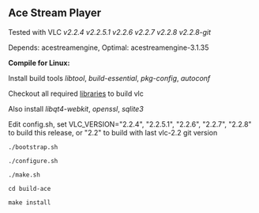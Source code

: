Ace Stream Player
-----------------

Tested with VLC *v2.2.4 v2.2.5.1 v2.2.6 v2.2.7 v2.2.8 v2.2.8-git*

Depends: acestreamengine,
Optimal: acestreamengine-3.1.35

**Compile for Linux:** 

Install build tools *libtool*, *build-essential*, *pkg-config*, *autoconf*

Checkout all required [libraries] to build vlc

Also install *libqt4-webkit*, *openssl*, *sqlite3*

Edit config.sh, set VLC_VERSION="2.2.4", "2.2.5.1", "2.2.6", "2.2.7", "2.2.8"
to build this release, or "2.2" to build with last vlc-2.2 git version

`./bootstrap.sh`

`./configure.sh`

`./make.sh`

`cd build-ace`

`make install`

[libraries]:https://wiki.videolan.org/Contrib_Status/
